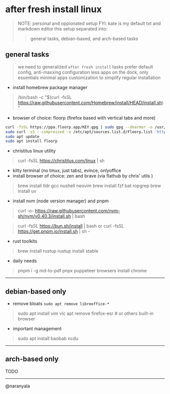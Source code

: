 
# after fresh install linux

> NOTE: personal and oppionated setup
> FYI: kate is my default txt and markdown editor
> this setup separated into: 
> > general tasks, debian-based, and arch-based tasks

## general tasks

> we need to generalized `after fresh install` tasks
> prefer default config, anti-maxxing configuration
> less apps on the dock, only essentials
> minimal apps customization to simplify regular installation

- install homebrew package manager

> /bin/bash -c "$(curl -fsSL https://raw.githubusercontent.com/Homebrew/install/HEAD/install.sh)"

- browser of choice: floorp (firefox based with vertical tabs and more)

```bash
curl -fsSL https://ppa.floorp.app/KEY.gpg | sudo gpg --dearmor -o /usr/share/keyrings/Floorp.gpg
sudo curl -sS --compressed -o /etc/apt/sources.list.d/Floorp.list 'https://ppa.floorp.app/Floorp.list'
sudo apt update
sudo apt install floorp
```

- christitus linux utility 

> curl -fsSL https://christitus.com/linux | sh

- kitty terminal (no tmux, just tabs), evince, onlyoffice
- install browser of choice: zen and brave (via flathub by chris' utils )

> brew install tldr gcc nushell neovim
> brew install fzf bat ropgrep
> brew install uv

- install nvm (node version manager) and pnpm 

> curl -o- https://raw.githubusercontent.com/nvm-sh/nvm/v0.40.3/install.sh | bash

> curl -fsSL https://bun.sh/install | bash
or
> curl -fsSL https://get.pnpm.io/install.sh | sh -


- rust toolkits

> brew install rustup
> rustup install stable

- daily needs 

> pnpm i -g md-to-pdf
> pnpx puppeteer browsers install chrome



---

## debian-based only

- remove bloats `sudo apt remove libreoffice-*`

> sudo apt install vim vlc
> apt remove firefox-esr # or others built-in browser

- important management 

> sudo apt install baobab ncdu 

---

## arch-based only 

TODO

---

@naranyala






